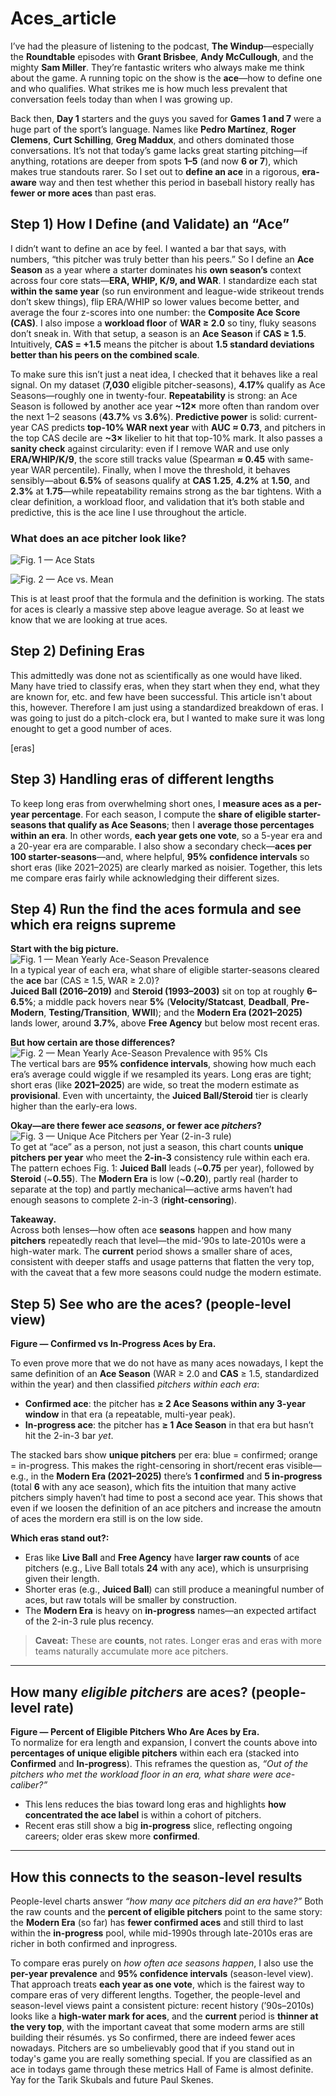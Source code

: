 # Aces_article

I’ve had the pleasure of listening to the podcast,  **The Windup**—especially the **Roundtable** episodes with **Grant Brisbee**, **Andy McCullough**, and the mighty **Sam Miller**. They’re fantastic writers who always make me think about the game. A running topic on the show is the **ace**—how to define one and who qualifies. What strikes me is how much less prevalent that conversation feels today than when I was growing up.

Back then, **Day 1** starters and the guys you saved for **Games 1 and 7** were a huge part of the sport’s language. Names like **Pedro Martínez**, **Roger Clemens**, **Curt Schilling**, **Greg Maddux**, and others dominated those conversations. It’s not that today’s game lacks great starting pitching—if anything, rotations are deeper from spots **1–5** (and now **6 or 7**), which makes true standouts rarer. So I set out to **define an ace** in a rigorous, **era-aware** way and then test whether this period in baseball history really has **fewer or more aces** than past eras.

## Step 1) How I Define (and Validate) an “Ace”

I didn’t want to define an ace by feel. I wanted a bar that says, with numbers, “this pitcher was truly better than his peers.” So I define an **Ace Season** as a year where a starter dominates his **own season’s** context across four core stats—**ERA, WHIP, K/9, and WAR**. I standardize each stat **within the same year** (so run environment and league-wide strikeout trends don’t skew things), flip ERA/WHIP so lower values become better, and average the four z-scores into one number: the **Composite Ace Score (CAS)**. I also impose a **workload floor** of **WAR ≥ 2.0** so tiny, fluky seasons don’t sneak in. With that setup, a season is an **Ace Season** if **CAS ≥ 1.5**. Intuitively, **CAS = +1.5** means the pitcher is about **1.5 standard deviations better than his peers on the combined scale**.

To make sure this isn’t just a neat idea, I checked that it behaves like a real signal. On my dataset (**7,030** eligible pitcher-seasons), **4.17%** qualify as Ace Seasons—roughly one in twenty-four. **Repeatability** is strong: an Ace Season is followed by another ace year **~12×** more often than random over the next 1–2 seasons (**43.7%** vs **3.6%**). **Predictive power** is solid: current-year CAS predicts **top-10% WAR next year** with **AUC ≈ 0.73**, and pitchers in the top CAS decile are **~3×** likelier to hit that top-10% mark. It also passes a **sanity check** against circularity: even if I remove WAR and use only **ERA/WHIP/K/9**, the score still tracks value (Spearman **≈ 0.45** with same-year WAR percentile). Finally, when I move the threshold, it behaves sensibly—about **6.5%** of seasons qualify at **CAS 1.25**, **4.2%** at **1.50**, and **2.3%** at **1.75**—while repeatability remains strong as the bar tightens. With a clear definition, a workload floor, and validation that it’s both stable and predictive, this is the ace line I use throughout the article.

### What does an ace pitcher look like? 

![Fig. 1 —  Ace Stats](ace_stat.png)  

![Fig. 2 — Ace vs. Mean](ace_mean.png)  

This is at least proof that the formula and the definition is working. The stats for aces is clearly a massive step above league average. So at least we know that we are looking at true aces. 

## Step 2) Defining Eras 

This admittedly was done not as scientifically as one would have liked. Many have tried to classify eras, when they start when they end, what they are known for, etc. and few have been successful. This article isn't about this, however. Therefore I am just using a standardized breakdown of eras. I was going to just do a pitch-clock era, but I wanted to make sure it was long enought to get a good number of aces. 

[eras]


## Step 3) Handling eras of different lengths

To keep long eras from overwhelming short ones, I **measure aces as a per-year percentage**. For each season, I compute the **share of eligible starter-seasons that qualify as Ace Seasons**; then I **average those percentages within an era**. In other words, **each year gets one vote**, so a 5-year era and a 20-year era are comparable. I also show a secondary check—**aces per 100 starter-seasons**—and, where helpful, **95% confidence intervals** so short eras (like 2021–2025) are clearly marked as noisier. Together, this lets me compare eras fairly while acknowledging their different sizes.


## Step 4) Run the find the aces formula and see which era reigns supreme 

**Start with the big picture.**  
![Fig. 1 — Mean Yearly Ace-Season Prevalence](mean_yearly_ace.png)  
In a typical year of each era, what share of eligible starter-seasons cleared the **ace** bar (CAS ≥ 1.5, WAR ≥ 2.0)?  
**Juiced Ball (2016–2019)** and **Steroid (1993–2003)** sit on top at roughly **6–6.5%**; a middle pack hovers near **5%** (**Velocity/Statcast**, **Deadball**, **Pre-Modern**, **Testing/Transition**, **WWII**); and the **Modern Era (2021–2025)** lands lower, around **3.7%**, above **Free Agency** but below most recent eras.

**But how certain are those differences?**  
![Fig. 2 — Mean Yearly Ace-Season Prevalence with 95% CIs](mean_yearly_ace_95.png)  
The vertical bars are **95% confidence intervals**, showing how much each era’s average could wiggle if we resampled its years. Long eras are tight; short eras (like **2021–2025**) are wide, so treat the modern estimate as **provisional**. Even with uncertainty, the **Juiced Ball/Steroid** tier is clearly higher than the early-era lows.

**Okay—are there fewer ace *seasons*, or fewer ace *pitchers*?**  
![Fig. 3 — Unique Ace Pitchers per Year (2-in-3 rule)](unique_ace_pitcher.png)  
To get at “ace” as a person, not just a season, this chart counts **unique pitchers per year** who meet the **2-in-3** consistency rule within each era. The pattern echoes Fig. 1: **Juiced Ball** leads (~**0.75** per year), followed by **Steroid** (~**0.55**). The **Modern Era** is low (~**0.20**), partly real (harder to separate at the top) and partly mechanical—active arms haven’t had enough seasons to complete 2-in-3 (**right-censoring**).

**Takeaway.**  
Across both lenses—how often ace **seasons** happen and how many **pitchers** repeatedly reach that level—the mid-’90s to late-2010s were a high-water mark. The **current** period shows a smaller share of aces, consistent with deeper staffs and usage patterns that flatten the very top, with the caveat that a few more seasons could nudge the modern estimate.

## Step 5) See who are the aces? (people-level view)

**Figure — Confirmed vs In-Progress Aces by Era.**  

To even prove more that we do not have as many aces nowadays, I kept the same definition of an **Ace Season** (WAR ≥ 2.0 and **CAS** ≥ 1.5, standardized within the year) and then classified *pitchers within each era*:

- **Confirmed ace**: the pitcher has **≥ 2 Ace Seasons within any 3-year window** in that era (a repeatable, multi-year peak).  
- **In-progress ace**: the pitcher has **≥ 1 Ace Season** in that era but hasn’t hit the 2-in-3 bar *yet*.

The stacked bars show **unique pitchers** per era: blue = confirmed; orange = in-progress. This makes the right-censoring in short/recent eras visible—e.g., in the **Modern Era (2021–2025)** there’s **1 confirmed** and **5 in-progress** (total **6** with any ace season), which fits the intuition that many active pitchers simply haven’t had time to post a second ace year. This shows that even if we loosen the definition of an ace pitchers and increase the amoutn of aces the mordern era still is on the low side. 

**Which eras stand out?:**

- Eras like **Live Ball** and **Free Agency** have **larger raw counts** of ace pitchers (e.g., Live Ball totals **24** with any ace), which is unsurprising given their length.  
- Shorter eras (e.g., **Juiced Ball**) can still produce a meaningful number of aces, but raw totals will be smaller by construction.  
- The **Modern Era** is heavy on **in-progress** names—an expected artifact of the 2-in-3 rule plus recency.

> **Caveat:** These are **counts**, not rates. Longer eras and eras with more teams naturally accumulate more ace pitchers.

---

## How many *eligible pitchers* are aces? (people-level rate)

**Figure — Percent of Eligible Pitchers Who Are Aces by Era.**  
To normalize for era length and expansion, I convert the counts above into **percentages of unique eligible pitchers** within each era (stacked into **Confirmed** and **In-progress**). This reframes the question as, *“Out of the pitchers who met the workload floor in an era, what share were ace-caliber?”*

- This lens reduces the bias toward long eras and highlights **how concentrated the ace label** is within a cohort of pitchers.  
- Recent eras still show a big **in-progress** slice, reflecting ongoing careers; older eras skew more **confirmed**.

---

## How this connects to the season-level results

People-level charts answer *“how many ace pitchers did an era have?”* Both the raw counts and the **percent of eligible pitchers** point to the same story: the **Modern Era** (so far) has **fewer confirmed aces** and still third to last within the **in-progress** pool, while mid-1990s through late-2010s eras are richer in both confirmed and inprogress. 

To compare eras purely on *how often ace seasons happen*, I also use the **per-year prevalence** and **95% confidence intervals** (season-level view). That approach treats **each year as one vote**, which is the fairest way to compare eras of very different lengths. Together, the people-level and season-level views paint a consistent picture: recent history (’90s–2010s) looks like a **high-water mark for aces**, and the **current** period is **thinner at the very top**, with the important caveat that some modern arms are still building their résumés. 
ys
So confirmed, there are indeed fewer aces nowadays. Pitchers are so umbelievably good that if you stand out in today's game you are really something special. If you are classified as an ace in todays game through these metrics Hall of Fame is almost definite. Yay for the Tarik Skubals and future Paul Skenes. 
